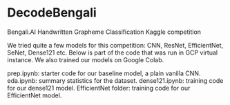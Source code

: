 # DecodeBengali
Bengali.AI Handwritten Grapheme Classification Kaggle competition

We tried quite a few models for this competition: CNN, ResNet, EfficientNet, SeNet, Dense121 etc. Below is part of the code that was run in GCP virtual instance. We also trained our models on Google Colab. 

prep.ipynb: starter code for our baseline model, a plain vanilla CNN.
eda.ipynb: summary statistics for the dataset.
dense121.ipynb: training code for our dense121 model.
EfficientNet folder: training code for our EfficientNet model.

